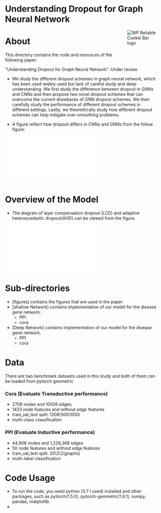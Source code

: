 # Understanding Dropout for Graph Neural Network
<img alt="WP Reliable Cookie Bar logo" src="../dropout_schemes2.pdf?raw=true" height="100" width="100" align="right">

About
====

This directory contains the code and resources of the following paper:

"Understanding Dropout for Graph Neural Network". Under review.

- We study the different dropout schemes in graph neural network, which has been used widely used but lack of careful study and deep understanding. We first study the difference between dropout in GNNs and CNNs and then propose two novel dropout schemes that can overcome the current drawbacks of GNN dropout schemes. We then carefully study the performance of different dropout schemes in different settings. Lastly, we theorettically study how different dropout schemes can help mitigate over-smoothing problems.

- A figure reflect how dropout differs in CNNs and GNNs from the follow figure:

![CNN-GNN-Dropout](dropout_schemes2.pdf)


Overview of the Model
====
- The diagram of layer compensation dropout (LCD) and adaptive heteroscedastic dropout(AHD) can be viewed from the figure.

![LCD and AHD](Figure/LCD_AHD.pdf)



Sub-directories
====
- [figures] contains the figures that are used in the paper.
- [shallow Network] contains implementation of our model for the disease gene network.
  - PPI
  - cora
- [Deep Network] contains implementation of our model for the disease gene network.
  - PPI
  - cora

Data
====
There are two benchmark datasets used in this study and both of them can be loaded from pytorch geometric

### Cora (Evaluate Transductive performance)
- 2708 nodes and 10556 edges.
- 1433 node features and without edge features
- train_val_test split: 1208\500\1000
- multi-class classification

### PPI (Evaluate Inductive performance)
- 44,906 nodes and 1,226,368 edges
- 50 node features and without edge features
- train_val_test split: 20\2\2(graphs)
- multi-label classification


Code Usage
====
- To run the code, you need python (3.7 I used) installed and other packages, such as pytorch(1.5.0), pytorch-geometric(1.6.1), numpy, pandas, matplotlib. 
- 
